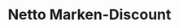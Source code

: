---
title: "Netto Marken-Discount"
url: /burgkirchen-an-der-alz/netto-marken-discount/
shop: Supermarkt
---